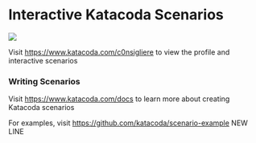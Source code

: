 # Interactive Katacoda Scenarios

[![](http://shields.katacoda.com/katacoda/c0nsigliere/count.svg)](https://www.katacoda.com/c0nsigliere "Get your profile on Katacoda.com")

Visit https://www.katacoda.com/c0nsigliere to view the profile and interactive scenarios

### Writing Scenarios
Visit https://www.katacoda.com/docs to learn more about creating Katacoda scenarios

For examples, visit https://github.com/katacoda/scenario-example
NEW LINE
